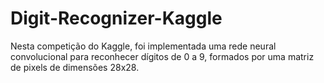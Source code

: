 # Digit-Recognizer-Kaggle
Nesta competição do Kaggle, foi implementada uma rede neural convolucional para reconhecer dígitos de 0 a 9, formados por uma matriz de pixels de dimensões 28x28.

